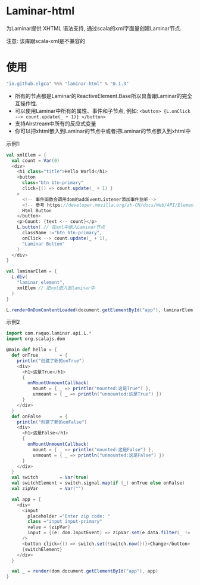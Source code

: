 # Laminar-html

为Laminar提供 XHTML 语法支持, 通过scala的xml字面量创建Laminar节点. 

注意: 该库跟scala-xml是不兼容的

# 使用

```scala
"io.github.elgca" %%% "laminar-html" % "0.1.3"
```

- 所有的节点都是Laminar的ReactiveElement.Base所以具备跟Laminar的完全互操作性.
- 可以使用Laminar中所有的属性、事件和子节点, 例如: `<button> {L.onClick --> count.update(_ + 1)} </button>`
- 支持Airstream中所有的反应式变量
- 你可以把xhtml嵌入到Laminar的节点中或者把Laminar的节点嵌入到xhtml中

示例1:

```scala
val xmlElem = {
  val count = Var(0)
  <div>
    <h1 class="title">Hello World</h1>
    <button 
      class="btn btn-primary"
      click={() => count.update(_ + 1) }
    >
      <!-- 事件函数会调用dom的addEventListener添加事件监听-->
      <!-- 参考 https://developer.mozilla.org/zh-CN/docs/Web/API/Element/click_event-->
      Html Button
    </button>
    <p>Count: {text <-- count}</p>
    L.button( // 在xml中嵌入Laminar节点
      className :="btn btn-primary",
      onClick --> count.update(_ + 1),
      "Laminar Button"
    )
  </div>
}

val laminarElem = {
  L.div(
    "laminar element",
    xmlElem // 把xml嵌入到laminar中
  )
}

L.renderOnDomContentLoaded(document.getElementById("app"), laminarElem)
```

示例2

```scala
import com.raquo.laminar.api.L.*
import org.scalajs.dom

@main def hello = {
  def onTrue        = {
    println("创建了新的onTrue")
    <div>
      <h1>这是True</h1>
      {
        onMountUnmountCallback(
          mount = { _ => println("mounted:这是True") },
          unmount = { _ => println("unmounted:这是True") })
      }
    </div>
  }
  def onFalse       = {
    println("创建了新的onFalse")
    <div>
      <h1>这是False</h1>
      {
        onMountUnmountCallback(
          mount = { _ => println("mounted:这是False") },
          unmount = { _ => println("unmounted:这是False") })
      }
    </div>
  }
  val switch        = Var(true)
  val switchElement = switch.signal.map(if (_) onTrue else onFalse)
  val zipVar        = Var("")

  val app = {
    <div>
      <input
        placeholder ="Enter zip code: "
        class ="input input-primary"
        value = {zipVar}
        input = {(e: dom.InputEvent) => zipVar.set(e.data.filter(_ != 'a'))}
      />
      <button click={() => switch.set(!switch.now())}>Change</button>
      {switchElement}
    </div>
  }

  val _ = render(dom.document.getElementById("app"), app)
}
```